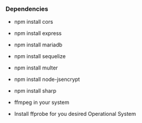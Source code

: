 ### Dependencies
- npm install cors
- npm install express
- npm install mariadb
- npm install sequelize
- npm install multer
- npm install node-jsencrypt
- npm install sharp

- ffmpeg in your system

- Install ffprobe for you desired Operational System